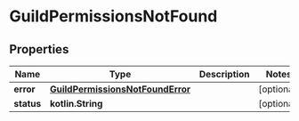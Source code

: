 
# GuildPermissionsNotFound

## Properties
| Name | Type | Description | Notes |
| ------------ | ------------- | ------------- | ------------- |
| **error** | [**GuildPermissionsNotFoundError**](GuildPermissionsNotFoundError.md) |  |  [optional] |
| **status** | **kotlin.String** |  |  [optional] |



